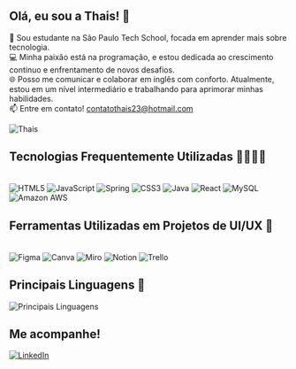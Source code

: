 ## Olá, eu sou a Thais! 👋

🚀 Sou estudante na São Paulo Tech School, focada em aprender mais sobre tecnologia.
<br/>
💻 Minha paixão está na programação, e estou dedicada ao crescimento contínuo e enfrentamento de novos desafios.
<br/>
🌐 Posso me comunicar e colaborar em inglês com conforto. Atualmente, estou em um nível intermediário e trabalhando para aprimorar minhas habilidades.
<br/>
📫 Entre em contato! contatothais23@hotmail.com

![Thais](https://github-readme-stats.vercel.app/api?username=thaismoitinho&show_icons=true&theme=tokyonight)

## Tecnologias Frequentemente Utilizadas 👩🏻‍💻🚀
<div style="display: inline_block"> <br/>
  
<img align="center" alt="HTML5" src="https://img.shields.io/badge/HTML5-E34F26?style=for-the-badge&logo=html5&logoColor=white" /> 
<img align="center" alt="JavaScript" src="https://img.shields.io/badge/JavaScript-323330?style=for-the-badge&logo=javascript&logoColor=F7DF1E" /> 
<img align="center" alt="Spring" src="https://img.shields.io/badge/Spring-6DB33F?style=for-the-badge&logo=spring&logoColor=white" /> 
<img align="center" alt="CSS3" src="https://img.shields.io/badge/CSS3-1572B6?style=for-the-badge&logo=css3&logoColor=white" /> 
<img align="center" alt="Java" src="https://img.shields.io/badge/Java-ED8B00?style=for-the-badge&logo=java&logoColor=white" /> 
<img align="center" alt="React" src="https://img.shields.io/badge/React-20232A?style=for-the-badge&logo=react&logoColor=61DAFB" /> 
<img align="center" alt="MySQL" src="https://img.shields.io/badge/MySQL-00000F?style=for-the-badge&logo=mysql&logoColor=white" /> 
<img align="center" alt="Amazon AWS" src="https://img.shields.io/badge/Amazon_AWS-232F3E?style=for-the-badge&logo=amazonaws&logoColor=white" />

</div>

## Ferramentas Utilizadas em Projetos de UI/UX 🎨
<div style="display: inline_block"> <br/>
  
<img align="center" alt="Figma" src="https://img.shields.io/badge/Figma-F24E1E?style=for-the-badge&logo=figma&logoColor=white" /> 
<img align="center" alt="Canva" src="https://img.shields.io/badge/Canva-%2300C4CC.svg?&style=for-the-badge&logo=canva&logoColor=white" /> 
<img align="center" alt="Miro" src="https://img.shields.io/badge/Miro-050038?style=for-the-badge&logo=miro&logoColor=white" /> 
<img align="center" alt="Notion" src="https://img.shields.io/badge/Notion-000000?style=for-the-badge&logo=notion&logoColor=white" /> 
<img align="center" alt="Trello" src="https://img.shields.io/badge/Trello-0052CC?style=for-the-badge&logo=trello&logoColor=white" />

</div>

## Principais Linguagens 🔧
![Principais Linguagens](https://github-readme-stats.vercel.app/api/top-langs/?username=thaismoitinho&layout=compact)

## Me acompanhe!
[![LinkedIn](https://img.shields.io/badge/LinkedIn-0077B5?style=for-the-badge&logo=linkedin&logoColor=white)](https://www.linkedin.com/in/thais-stefani-moitinho-42bb7122b?utm_source=share&utm_campaign=share_via&utm_content=profile&utm_medium=android_app)
